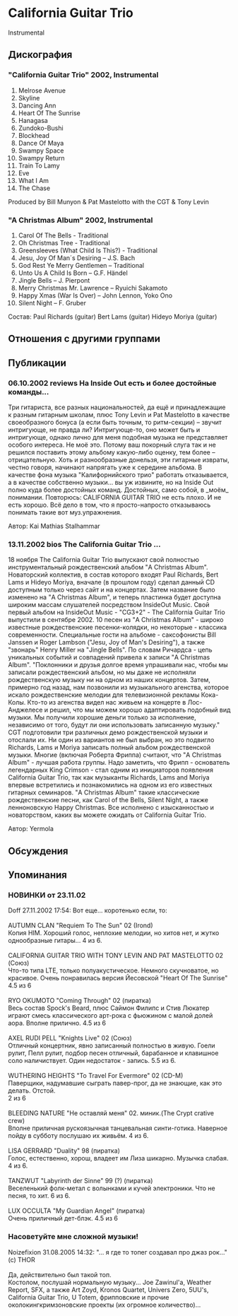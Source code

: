 # California Guitar Trio

Instrumental

## Дискография

### "California Guitar Trio" 2002, Instrumental

1. Melrose Avenue
2. Skyline
3. Dancing Ann
4. Heart Of The Sunrise
5. Hanagasa
6. Zundoko-Bushi
7. Blockhead
8. Dance Of Maya
9. Swampy Space
10. Swampy Return
11. Train To Lamy
12. Eve
13. What I Am
14. The Chase

Produced by Bill Munyon & Pat Mastelotto with the CGT & Tony Levin

### "A Christmas Album" 2002, Instrumental

1.	Carol Of The Bells - Traditional
2.	Oh Christmas Tree - Traditional
3.	Greensleeves (What Child Is This?) - Traditional
4.	Jesu, Joy Of Man&acute;s Desiring – J.S. Bach
5.	God Rest Ye Merry Gentlemen – Traditional
6.	Unto Us A Child Is Born – G.F. H&auml;ndel
7.	Jingle Bells – J. Pierpont
8.	Merry Christmas Mr. Lawrence – Ryuichi Sakamoto
9.	Happy Xmas (War Is Over) – John Lennon, Yoko Ono
10.	Silent Night – F. Gruber

Состав:
Paul Richards (guitar)
Bert Lams (guitar)
Hideyo Moriya (guitar)



## Отношения с другими группами


## Публикации

### 06.10.2002 reviews На Inside Out есть и более достойные команды...

<p>Три гитариста, все разных национальностей, да ещё и принадлежащие к разным гитарным школам, плюс Tony Levin и Pat Mastelotto в качестве своеобразного бонуса (а если быть точным, то ритм-секции) – звучит интригующе, не правда ли? Интригующе-то, оно может быть и интригующе, однако лично для меня подобная музыка не представляет особого интереса. Не моё это. Потому ваш покорный слуга так и не решился поставить этому альбому какую-либо оценку, тем более – отрицательную. Хоть и разнообразные донельзя, эти гитарные извраты, честно говоря, начинают напрягать уже к середине альбома. В качестве фона музыка "Калифорнийского трио" работать отказывается, а в качестве собственно музыки… вы уж извините, но на Inside Out полно куда более достойных команд. Достойных, само собой, в _моём_ понимании. Повторюсь: CALIFORNIA GUITAR TRIO не есть плохо. И не есть хорошо. Всё дело в том, что я просто-напросто отказываюсь понимать такие вот муз.упражнения.</p>

Автор: Kai Mathias Stalhammar

### 13.11.2002 bios The California Guitar Trio ...

<p>18 ноября The California Guitar Trio выпускают свой полностью инструментальный рождественский альбом "A Christmas Album". Новаторский коллектив, в состав которого входят Paul Richards, Bert Lams и Hideyo Moriya, вначале (в прошлом году) сделал данный CD доступным только через сайт и на концертах. Затем название было изменено на "A Christmas Album", и теперь пластинка будет доступна широким массам слушателей посредством InsideOut Music. Свой первый альбом на InsideOut Music - "CG3+2" - The California Guitar Trio выпустили в сентябре 2002. 10 песен из "A Christmas Album" - широко известные рождественские песенки-колядки, но некоторые - классика современности. Специальные гости на альбоме - саксофонисты Bill Janssen и Roger Lambson ("Jesu, Joy of Man's Desiring"), а также "звонарь" Henry Miller на "Jingle Bells". По словам Ричардса - цепь уникальных событий и совпадений привела к записи "A Christmas Album". "Поклонники и друзья долгое время упрашивали нас, чтобы мы записали рождественский альбом, но мы даже не исполняли рождественскую музыку ни на одном из наших концертов. Затем, примерно год назад, нам позвонили из музыкального агенства, которое искало рождественские мелодии для телевизионной рекламы Кока-Колы. Кто-то из агенства видел нас живьем на концерте в Лос-Анджелесе и решил, что мы можем хорошо адаптировать подобный вид музыки. Мы получили хорошие деньги только за исполнение, независимо от того, будут ли они использовать записанную музыку." CGT подготовили три различных демо рождественской музыки и отослали их. Ни один из вариантов не был выбран, но это подвигло Richards, Lams и Moriya записать полный альбом рождественской музыки. Многие (включая Роберта Фриппа) считают, что "A Christmas Album" - лучшая работа группы. Надо заметить, что Фрипп - основатель легендарных King Crimson - стал одним из инициаторов появления California Guitar Trio, так как музыканты Richards, Lams and Moriya впервые встретились и познакомились на одном из его известных гитарных семинаров. "A Christmas Album" такие классические рождественские песни, как Carol of the Bells, Silent Night, а также ленноновскую Happy Christmas. Все исполнено с изысканностью и новаторством, каких вы можете ожидать от California Guitar Trio.</p>

Автор: Yermola


## Обсуждения


## Упоминания

### НОВИНКИ от 23.11.02

Doff 27.11.2002 17:54:
Вот еще... коротенько если, то:<BR><BR>AUTUMN CLAN "Requiem To The Sun" 02 (Irond)<BR>Копия HIM. Хороший голос, неплохие мелодии, но хитов нет, и жутко однообразные гитары... 4 из 6.<BR><BR>CALIFORNIA GUITAR TRIO WITH TONY LEVIN AND PAT MASTELOTTO 02 (Союз)<BR>Что-то типа LTE, только полуакустическое. Немного скучноватое, но красивое. Очень понравилась версия Йесовской "Heart Of The Sunrise"  4.5 из 6<BR><BR>RYO OKUMOTO "Coming Through" 02 (пиратка)<BR>Весь состав Spock's Beard, плюс Саймон Филипс и Стив Люкатер играют смесь классического арт-рока с фьюжином с малой долей аора. Вполне прилично. 4.5 из 6<BR><BR>AXEL RUDI PELL "Knights Live" 02 (Союз)<BR>Отличный концертник, явно записанный полностью в живую. Гоели рулит, Пелл рулит, подбор песен отличный, барабанное и клавишное соло наличиствует. Один недостаток - запись. 5.5 из 6.<BR><BR>WUTHERING HEIGHTS "To Travel For Evermore" 02 (CD-M)<BR>Паверщики, надумавшие сыграть павер-прог, да не знающие, как это делать. Отстой.<BR>2 из 6  <BR><BR>BLEEDING NATURE "Не оставляй меня" 02. миник.(The Crypt crative crew)<BR>Вполне приличная рускоязычная танцевальная синти-готика. Наверное пойду в субботу послушаю их живьём. 4 из 6.<BR><BR>LISA GERRARD "Duality" 98 (пиратка)<BR>Голос, естественно, хорош, владеет им Лиза шикарно. Музычка слабая. 4 из 6.<BR> <BR>TANZWUT "Labyrinth der Sinne" 99 (?) (пиратка)<BR>Веселенький фолк-метал с волынками и кучей электроники. Что не песня, то хит. 6 из 6.<BR><BR>LUX OCCULTA "My Guardian Angel" (пиратка)<BR>Очень приличный дет-блэк. 4.5 из 6<BR>

### Насоветуйте мне сложной музыки!

Noizefixion 31.08.2005 14:32:
"... я где то топег создавал про джаз рок..." (с) THOR<BR><BR>Да, действительно был такой топ.<BR>Костолом, послушай нормальную музыку... Joe Zawinul'а, Weather Report, SFX, а также Art Zoyd, Kronos Quartet, Univers Zero, 5UU's, California Guitar Trio, U Totem, фрипповские и прочие околокингкримзоновские проекты (их огромное количество)...

